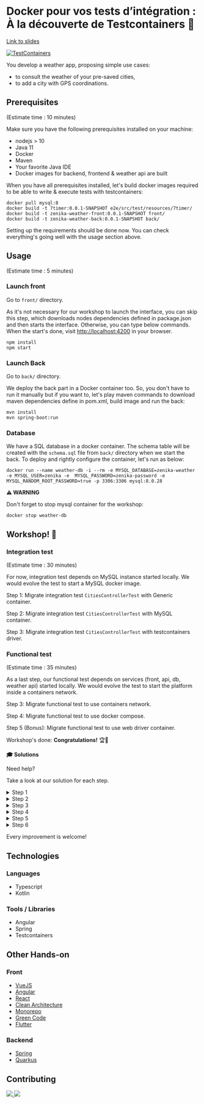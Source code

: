 # Docker pour vos tests d’intégration : À la découverte de Testcontainers 🐳

[Link to slides](https://docs.google.com/presentation/d/e/2PACX-1vQWpi8rGJx5soMg4l4IiDHSRaqQEW2A9yQuAHeOztTwQ75hNSg1k46lv_2e65QsA6AORUcRNeASdKgm/pub?start=false&loop=false&delayms=3000)

[![TestContainers](https://d33wubrfki0l68.cloudfront.net/a661dbbe55be3e9cb77889f24835a44c6daf53c2/ce0aa/logo.png)](https://www.testcontainers.org/)


You develop a weather app, proposing simple use cases:
- to consult the weather of your pre-saved cities, 
- to add a city with GPS coordinations.

## Prerequisites

(Estimate time : 10 minutes)

Make sure you have the following prerequisites installed on your machine:

- nodejs > 10
- Java 11
- Docker
- Maven
- Your favorite Java IDE
- Docker images for backend, frontend & weather api are built 

When you have all prerequisites installed, let's build docker images required to be able to write & execute tests with testcontainers:

```
docker pull mysql:8
docker build -t 7timer:0.0.1-SNAPSHOT e2e/src/test/resources/7timer/
docker build -t zenika-weather-front:0.0.1-SNAPSHOT front/  
docker build -t zenika-weather-back:0.0.1-SNAPSHOT back/ 
```

Setting up the requirements should be done now.
You can check everything's going well with the usage section above.


## Usage

(Estimate time : 5 minutes)

### Launch front

Go to `front/` directory.

As it's not necessary for our workshop to launch the interface, you can skip this step, which downloads nodes dependencies defined in package.json and then starts the interface.
Otherwise, you can type below commands.
When the start's done, visit [http://localhost:4200](http://localhost:4200) in your browser.

```
npm install
npm start 
```

### Launch Back

Go to `back/` directory.

We deploy the back part in a Docker container too. So, you don't have to run it manually but if you want to, let's play maven commands to download maven dependencies define in pom.xml, build image and run the back:

```
mvn install
mvn spring-boot:run 
```

### Database

We have a SQL database in a docker container.
The schema table will be created with the ``schema.sql`` file from ``back/`` directory when we start the back.
To deploy and rightly configure the container, let's run as below:

```
docker run --name weather-db -i --rm -e MYSQL_DATABASE=zenika-weather -e MYSQL_USER=zenika -e  MYSQL_PASSWORD=zenika-password -e MYSQL_RANDOM_ROOT_PASSWORD=true -p 3306:3306 mysql:8.0.28
```

**⚠️ WARNING**

Don't forget to stop mysql container for the workshop:

```
docker stop weather-db
```

## Workshop! 🚀️

### Integration test
(Estimate time : 30 minutes)

For now, integration test depends on MySQL instance started locally. We would evolve the test to start a MySQL docker image.

Step 1: Migrate integration test `CitiesControllerTest` with Generic container.

Step 2: Migrate integration test `CitiesControllerTest` with MySQL container.

Step 3: Migrate integration test `CitiesControllerTest` with testcontainers driver.

### Functional test
(Estimate time : 35 minutes)

As a last step, our functional test depends on services (front, api, db, weather api) started locally. We would evolve the test to start the platform inside a containers network.

Step 3: Migrate functional test to use containers network.

Step 4: Migrate functional test to use docker compose.

Step 5 (Bonus): Migrate functional test to use web driver container.


Workshop's done: **Congratulations!** 🏆️🎉

**🎓 Solutions**

Need help? 

Take a look at our solution for each step. 

<details>
  <summary>Step 1 </summary>
  https://github.com/Zenika/grenoble-hands-on-back-testcontainers/compare/master...step-1
</details>

<details>
  <summary>Step 2</summary>
  https://github.com/Zenika/grenoble-hands-on-back-testcontainers/compare/step-1...step-2
</details>

<details>
  <summary>Step 3</summary>
  https://github.com/Zenika/grenoble-hands-on-back-testcontainers/compare/step-2...step-3
</details>

<details>
  <summary>Step 4</summary>
  https://github.com/Zenika/grenoble-hands-on-back-testcontainers/compare/step-3...step-4
</details>

<details>
  <summary>Step 5</summary>
  https://github.com/Zenika/grenoble-hands-on-back-testcontainers/compare/step-4...step-5
</details>

<details>
  <summary>Step 6</summary>
  https://github.com/Zenika/grenoble-hands-on-back-testcontainers/compare/step-5...step-6
</details>

Every improvement is welcome!


## Technologies

### Languages

* Typescript
* Kotlin

### Tools / Libraries

* Angular
* Spring
* Testcontainers

## Other Hands-on


### Front

* [VueJS](https://github.com/Zenika/grenoble-hands-on-vuejs)
* [Angular](https://github.com/Zenika/grenoble-hands-on-angular)
* [React](https://github.com/Zenika/grenoble-hands-on-react)
* [Clean Architecture](https://github.com/Zenika/grenoble-hands-on-front-clean-architecture)
* [Monorepo](https://github.com/Zenika/grenoble-hands-on-lerna)
* [Green Code](https://github.com/Zenika/grenoble-hands-on-front-green-code)
* [Flutter](https://github.com/Zenika/grenoble-hands-on-flutter)

### Backend

* [Spring](https://github.com/Zenika/grenoble-hands-on-spring)
* [Quarkus](https://github.com/Zenika/grenoble-hands-on-quarkus)


## Contributing

<a href="https://github.com/mchoraine">
  <img src="https://github.com/mchoraine.png?size=50">
</a>
<a href="https://github.com/MrcdJ">
  <img src="https://github.com/MrcdJ.png?size=50">
</a>


